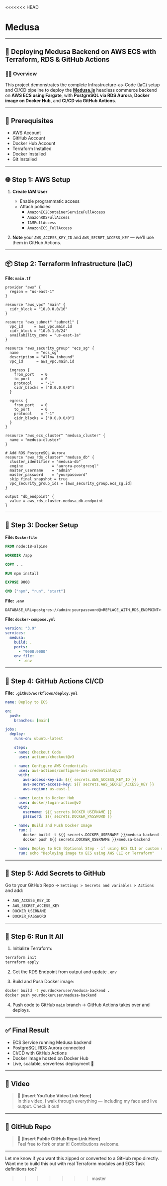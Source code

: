 <<<<<<< HEAD
# Medusa


---

## 🚀 Deploying Medusa Backend on AWS ECS with Terraform, RDS & GitHub Actions

### 👨‍💻 Overview

This project demonstrates the complete Infrastructure-as-Code (IaC) setup and CI/CD pipeline to deploy the **[Medusa.js](https://docs.medusajs.com)** headless commerce backend on **AWS ECS using Fargate**, with **PostgreSQL via RDS Aurora**, **Docker image on Docker Hub**, and **CI/CD via GitHub Actions**.

---

## 🔧 Prerequisites

- AWS Account
- GitHub Account
- Docker Hub Account
- Terraform Installed
- Docker Installed
- Git Installed

---

## 🌐 Step 1: AWS Setup

1. **Create IAM User**  
   - Enable programmatic access  
   - Attach policies:
     - `AmazonEC2ContainerServiceFullAccess`
     - `AmazonRDSFullAccess`
     - `IAMFullAccess`
     - `AmazonECS_FullAccess`

2. **Note** your `AWS_ACCESS_KEY_ID` and `AWS_SECRET_ACCESS_KEY` — we'll use them in GitHub Actions.

---

## 📦 Step 2: Terraform Infrastructure (IaC)

**File: `main.tf`**
```hcl
provider "aws" {
  region = "us-east-1"
}

resource "aws_vpc" "main" {
  cidr_block = "10.0.0.0/16"
}

resource "aws_subnet" "subnet1" {
  vpc_id     = aws_vpc.main.id
  cidr_block = "10.0.1.0/24"
  availability_zone = "us-east-1a"
}

resource "aws_security_group" "ecs_sg" {
  name        = "ecs_sg"
  description = "Allow inbound"
  vpc_id      = aws_vpc.main.id

  ingress {
    from_port   = 0
    to_port     = 0
    protocol    = "-1"
    cidr_blocks = ["0.0.0.0/0"]
  }

  egress {
    from_port   = 0
    to_port     = 0
    protocol    = "-1"
    cidr_blocks = ["0.0.0.0/0"]
  }
}

resource "aws_ecs_cluster" "medusa_cluster" {
  name = "medusa-cluster"
}

# Add RDS PostgreSQL Aurora
resource "aws_rds_cluster" "medusa_db" {
  cluster_identifier = "medusa-db"
  engine             = "aurora-postgresql"
  master_username    = "admin"
  master_password    = "yourpassword"
  skip_final_snapshot = true
  vpc_security_group_ids = [aws_security_group.ecs_sg.id]
}

output "db_endpoint" {
  value = aws_rds_cluster.medusa_db.endpoint
}
```

---

## 🐳 Step 3: Docker Setup

**File: `Dockerfile`**
```Dockerfile
FROM node:18-alpine

WORKDIR /app

COPY . .

RUN npm install

EXPOSE 9000

CMD ["npm", "run", "start"]
```

**File: `.env`**
```env
DATABASE_URL=postgres://admin:yourpassword@<REPLACE_WITH_RDS_ENDPOINT>:5432/medusa
```

**File: `docker-compose.yml`**
```yaml
version: "3.9"
services:
  medusa:
    build: .
    ports:
      - "9000:9000"
    env_file:
      - .env
```

---

## 🔁 Step 4: GitHub Actions CI/CD

**File: `.github/workflows/deploy.yml`**
```yaml
name: Deploy to ECS

on:
  push:
    branches: [main]

jobs:
  deploy:
    runs-on: ubuntu-latest

    steps:
    - name: Checkout Code
      uses: actions/checkout@v3

    - name: Configure AWS Credentials
      uses: aws-actions/configure-aws-credentials@v2
      with:
        aws-access-key-id: ${{ secrets.AWS_ACCESS_KEY_ID }}
        aws-secret-access-key: ${{ secrets.AWS_SECRET_ACCESS_KEY }}
        aws-region: us-east-1

    - name: Login to Docker Hub
      uses: docker/login-action@v2
      with:
        username: ${{ secrets.DOCKER_USERNAME }}
        password: ${{ secrets.DOCKER_PASSWORD }}

    - name: Build and Push Docker Image
      run: |
        docker build -t ${{ secrets.DOCKER_USERNAME }}/medusa-backend .
        docker push ${{ secrets.DOCKER_USERNAME }}/medusa-backend

    - name: Deploy to ECS (Optional Step - if using ECS CLI or custom script)
      run: echo "Deploying image to ECS using AWS CLI or Terraform"
```

---

## 🔐 Step 5: Add Secrets to GitHub

Go to your GitHub Repo → `Settings > Secrets and variables > Actions` and add:

- `AWS_ACCESS_KEY_ID`
- `AWS_SECRET_ACCESS_KEY`
- `DOCKER_USERNAME`
- `DOCKER_PASSWORD`

---

## 🚀 Step 6: Run It All

1. Initialize Terraform:
```bash
terraform init
terraform apply
```

2. Get the RDS Endpoint from output and update `.env`

3. Build and Push Docker image:
```bash
docker build -t yourdockeruser/medusa-backend .
docker push yourdockeruser/medusa-backend
```

4. Push code to GitHub `main` branch → GitHub Actions takes over and deploys.

---

## ✅ Final Result

- ECS Service running Medusa backend
- PostgreSQL RDS Aurora connected
- CI/CD with GitHub Actions
- Docker image hosted on Docker Hub
- Live, scalable, serverless deployment 🎉

---

## 🎥 Video

> 🔗 **[Insert YouTube Video Link Here]**  
> In this video, I walk through everything — including my face and live output. Check it out!

---

## 🔗 GitHub Repo

> 🔗 **[Insert Public GitHub Repo Link Here]**  
> Feel free to fork or star it! Contributions welcome.

---

Let me know if you want this zipped or converted to a GitHub repo directly. Want me to build this out with real Terraform modules and ECS Task definitions too?
>>>>>>> master
